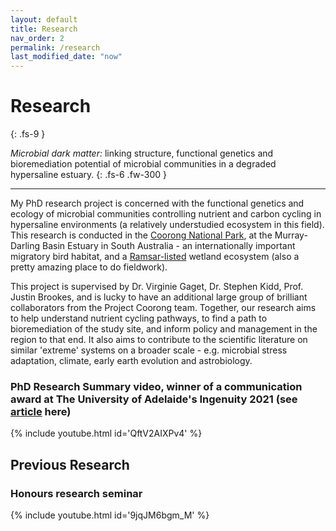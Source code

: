 ```yaml
---
layout: default
title: Research
nav_order: 2
permalink: /research
last_modified_date: "now"
---
```


# Research
{: .fs-9 }

*Microbial dark matter:* linking structure, functional genetics and bioremediation potential of microbial communities in a degraded hypersaline estuary. 
{: .fs-6 .fw-300 }

------------------------------------------------------------------------

My PhD research project is concerned with the functional genetics and ecology of microbial communities controlling nutrient and carbon cycling in hypersaline environments (a relatively understudied ecosystem in this field). This research is conducted in the [Coorong National Park](https://www.environment.sa.gov.au/topics/coorong/visitor-experience/where-is-the-coorong), at the Murray-Darling Basin Estuary in South Australia - an internationally important migratory bird habitat, and a [Ramsar-listed](https://rsis.ramsar.org/ris/321) wetland ecosystem (also a pretty amazing place to do fieldwork). 

This project is supervised by Dr. Virginie Gaget, Dr. Stephen Kidd, Prof. Justin Brookes, and is lucky to have an additional large group of brilliant collaborators from the Project Coorong team. Together, our research aims to help understand nutrient cycling pathways, to find a path to bioremediation of the study site, and inform policy and management in the region to that end. It also aims to contribute to the scientific literature on similar 'extreme' systems on a broader scale - e.g. microbial stress adaptation, climate, early earth evolution and astrobiology.

### PhD Research Summary video, winner of a communication award at The University of Adelaide's Ingenuity 2021 (see [article](https://set.adelaide.edu.au/news/list/2021/10/26/student-led-stem-research-and-technology-on-show) here)

{% include youtube.html id='QftV2AIXPv4' %}

## Previous Research

### Honours research seminar

{% include youtube.html id='9jqJM6bgm_M' %}

